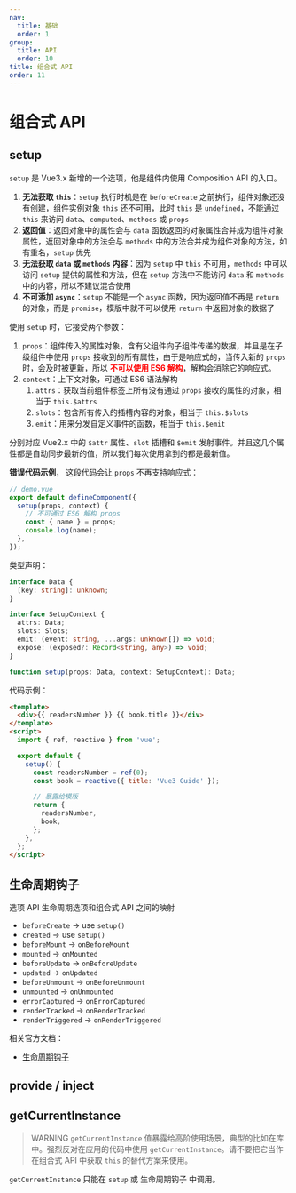 ```yaml
---
nav:
  title: 基础
  order: 1
group:
  title: API
  order: 10
title: 组合式 API
order: 11
---
```


# 组合式 API

## setup

`setup` 是 Vue3.x 新增的一个选项，他是组件内使用 Composition API 的入口。

1. **无法获取 `this`**：`setup` 执行时机是在 `beforeCreate` 之前执行，组件对象还没有创建，组件实例对象 `this` 还不可用，此时 `this` 是 `undefined`，不能通过 `this` 来访问 `data`、`computed`、`methods` 或 `props`
2. **返回值**：返回对象中的属性会与 `data` 函数返回的对象属性合并成为组件对象属性，返回对象中的方法会与 `methods` 中的方法合并成为组件对象的方法，如有重名，`setup` 优先
3. **无法获取 `data` 或 `methods` 内容**：因为 `setup` 中 `this` 不可用，`methods` 中可以访问 `setup` 提供的属性和方法，但在 `setup` 方法中不能访问 `data` 和 `methods` 中的内容，所以不建议混合使用
4. **不可添加 `async`**：`setup` 不能是一个 `async` 函数，因为返回值不再是 `return` 的对象，而是 `promise`，模版中就不可以使用 `return` 中返回对象的数据了

使用 `setup` 时，它接受两个参数：

1. `props`：组件传入的属性对象，含有父组件向子组件传递的数据，并且是在子级组件中使用 `props` 接收到的所有属性，由于是响应式的，当传入新的 `props` 时，会及时被更新，所以 <span style="color: red;font-weight: bold">不可以使用 ES6 解构</span>，解构会消除它的响应式。
2. `context`：上下文对象，可通过 ES6 语法解构
   1. `attrs`：获取当前组件标签上所有没有通过 `props` 接收的属性的对象，相当于 `this.$attrs`
   2. `slots`：包含所有传入的插槽内容的对象，相当于 `this.$slots`
   3. `emit`：用来分发自定义事件的函数，相当于 `this.$emit`

分别对应 Vue2.x 中的 `$attr` 属性、`slot` 插槽和 `$emit` 发射事件。并且这几个属性都是自动同步最新的值，所以我们每次使用拿到的都是最新值。

**错误代码示例**， 这段代码会让 `props` 不再支持响应式：

```js
// demo.vue
export default defineComponent({
  setup(props, context) {
    // 不可通过 ES6 解构 props
    const { name } = props;
    console.log(name);
  },
});
```

类型声明：

```ts
interface Data {
  [key: string]: unknown;
}

interface SetupContext {
  attrs: Data;
  slots: Slots;
  emit: (event: string, ...args: unknown[]) => void;
  expose: (exposed?: Record<string, any>) => void;
}

function setup(props: Data, context: SetupContext): Data;
```

代码示例：

```html
<template>
  <div>{{ readersNumber }} {{ book.title }}</div>
</template>
<script>
  import { ref, reactive } from 'vue';

  export default {
    setup() {
      const readersNumber = ref(0);
      const book = reactive({ title: 'Vue3 Guide' });

      // 暴露给模版
      return {
        readersNumber,
        book,
      };
    },
  };
</script>
```

## 生命周期钩子

选项 API 生命周期选项和组合式 API 之间的映射

- `beforeCreate` -> use `setup()`
- `created` -> use `setup()`
- `beforeMount` -> `onBeforeMount`
- `mounted` -> `onMounted`
- `beforeUpdate` -> `onBeforeUpdate`
- `updated` -> `onUpdated`
- `beforeUnmount` -> `onBeforeUnmount`
- `unmounted` -> `onUnmounted`
- `errorCaptured` -> `onErrorCaptured`
- `renderTracked` -> `onRenderTracked`
- `renderTriggered` -> `onRenderTriggered`

相关官方文档：

- [生命周期钩子](https://vue3js.cn/docs/zh/guide/composition-api-lifecycle-hooks.html)

## provide / inject

## getCurrentInstance

> WARNING
> `getCurrentInstance` 值暴露给高阶使用场景，典型的比如在库中。强烈反对在应用的代码中使用 `getCurrentInstance`。请不要把它当作在组合式 API 中获取 `this` 的替代方案来使用。

`getCurrentInstance` 只能在 `setup` 或 生命周期钩子 中调用。
